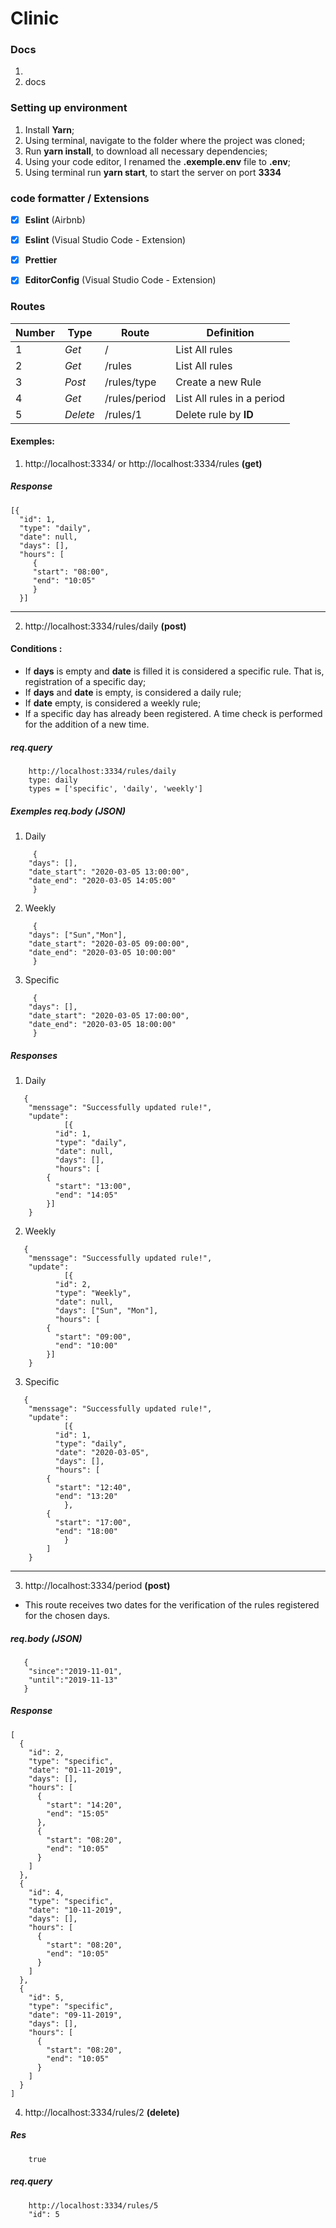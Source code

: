 # Clinic

### Docs

1. 
2. docs

### Setting up environment

1. Install **Yarn**;
2. Using terminal, navigate to the folder where the project was cloned;
3. Run **yarn install**, to download all necessary dependencies;
4. Using your code editor, I renamed the **.exemple.env** file to **.env**;
5. Using terminal run **yarn start**, to start the server on port **3334**

### code formatter / Extensions

- [x] **Eslint** (Airbnb)
- [x] **Eslint** (Visual Studio Code - Extension)
- [x] **Prettier**
- [x] **EditorConfig** (Visual Studio Code - Extension)


### Routes

|Number| Type | Route | Definition |
|-|------|-------|------------|
|1| *Get* | / | List All rules |
|2| *Get* | /rules | List All rules |
|3| *Post* | /rules/type | Create a new Rule |
|4| *Get* | /rules/period | List All rules in a period |
|5| *Delete* | /rules/1 | Delete rule by **ID** |



#### Exemples: 


1. http://localhost:3334/ or http://localhost:3334/rules **(get)**

##### Response

```
[{
  "id": 1,
  "type": "daily",
  "date": null,
  "days": [],
  "hours": [
     {
     "start": "08:00",
     "end": "10:05"
     }
  }]
 ```
 
 ------------------------------------------------------------
 
 2. http://localhost:3334/rules/daily **(post)** 
 
 #### Conditions :
 * If **days** is empty and **date** is filled it is considered a specific rule. That is, registration of a specific day;
 * If **days** and **date** is empty, is considered a daily rule;
 * If **date** empty, is considered a weekly rule;
 * If a specific day has already been registered. A time check is performed for the addition of a new time.
 
 
 ##### req.query 

```
	http://localhost:3334/rules/daily
	type: daily
	types = ['specific', 'daily', 'weekly']

 ```
 
 
 
 ##### Exemples req.body (JSON) 

 1. Daily
```
     { 
	"days": [],
	"date_start": "2020-03-05 13:00:00", 
	"date_end": "2020-03-05 14:05:00"	
     }
 ```
 
2. Weekly
```
     { 
	"days": ["Sun","Mon"],
	"date_start": "2020-03-05 09:00:00", 
	"date_end": "2020-03-05 10:00:00"	
     }
 ```
 
 3. Specific
```
     { 
	"days": [],
	"date_start": "2020-03-05 17:00:00", 
	"date_end": "2020-03-05 18:00:00"	
     }
 ```
 
##### Responses

1. Daily
```
   {
  	"menssage": "Successfully updated rule!",
	"update": 
            [{
	      "id": 1,
	      "type": "daily",
	      "date": null,
	      "days": [],
	      "hours": [
		{
		  "start": "13:00",
		  "end": "14:05"
	    }]
    }
 ```
 2. Weekly
```
   {
  	"menssage": "Successfully updated rule!",
	"update": 
            [{
	      "id": 2,
	      "type": "Weekly",
	      "date": null,
	      "days": ["Sun", "Mon"],
	      "hours": [
		{
		  "start": "09:00",
		  "end": "10:00"
	    }]
    }
 ```
 
 3. Specific
```
   {
  	"menssage": "Successfully updated rule!",
	"update": 
            [{
	      "id": 1,
	      "type": "daily",
	      "date": "2020-03-05",
	      "days": [],
	      "hours": [
		{
		  "start": "12:40",
		  "end": "13:20"
	        },
		{
		  "start": "17:00",
		  "end": "18:00"
	        }
	    ]
    }
 ```
 
 ------------------------------------------------------
 
 
 3. http://localhost:3334/period **(post)**
 
 * This route receives two dates for the verification of the rules registered for the chosen days.
 
 
#####  req.body (JSON) 

```
   {
	"since":"2019-11-01",
	"until":"2019-11-13"
   }
 ```


##### Response

```
[
  {
    "id": 2,
    "type": "specific",
    "date": "01-11-2019",
    "days": [],
    "hours": [
      {
        "start": "14:20",
        "end": "15:05"
      },
      {
        "start": "08:20",
        "end": "10:05"
      }
    ]
  },
  {
    "id": 4,
    "type": "specific",
    "date": "10-11-2019",
    "days": [],
    "hours": [
      {
        "start": "08:20",
        "end": "10:05"
      }
    ]
  },
  {
    "id": 5,
    "type": "specific",
    "date": "09-11-2019",
    "days": [],
    "hours": [
      {
        "start": "08:20",
        "end": "10:05"
      }
    ]
  }
]
 ```
 
 
 4. http://localhost:3334/rules/2 **(delete)**

##### Res

```
	true 	

 ```

##### req.query 

```
	http://localhost:3334/rules/5
	"id": 5 	

 ```

